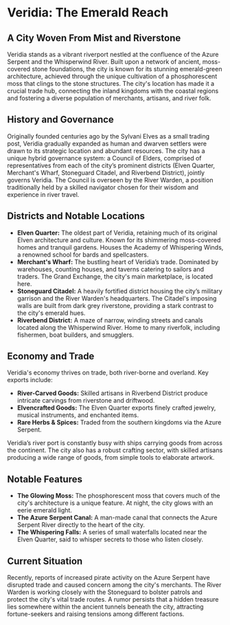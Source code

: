 # Veridia: The Emerald Reach

## A City Woven From Mist and Riverstone

Veridia stands as a vibrant riverport nestled at the confluence of the Azure Serpent and the Whisperwind River. Built upon a network of ancient, moss-covered stone foundations, the city is known for its stunning emerald-green architecture, achieved through the unique cultivation of a phosphorescent moss that clings to the stone structures. The city's location has made it a crucial trade hub, connecting the inland kingdoms with the coastal regions and fostering a diverse population of merchants, artisans, and river folk.

## History and Governance

Originally founded centuries ago by the Sylvani Elves as a small trading post, Veridia gradually expanded as human and dwarven settlers were drawn to its strategic location and abundant resources.  The city has a unique hybrid governance system:  a Council of Elders, comprised of representatives from each of the city’s prominent districts (Elven Quarter, Merchant's Wharf, Stoneguard Citadel, and Riverbend District), jointly governs Veridia. The Council is overseen by the River Warden, a position traditionally held by a skilled navigator chosen for their wisdom and experience in river travel.

## Districts and Notable Locations

*   **Elven Quarter:**  The oldest part of Veridia, retaining much of its original Elven architecture and culture. Known for its shimmering moss-covered homes and tranquil gardens. Houses the Academy of Whispering Winds, a renowned school for bards and spellcasters.
*   **Merchant's Wharf:** The bustling heart of Veridia’s trade. Dominated by warehouses, counting houses, and taverns catering to sailors and traders.  The Grand Exchange, the city's main marketplace, is located here.
*   **Stoneguard Citadel:** A heavily fortified district housing the city’s military garrison and the River Warden's headquarters. The Citadel's imposing walls are built from dark grey riverstone, providing a stark contrast to the city's emerald hues.
*   **Riverbend District:** A maze of narrow, winding streets and canals located along the Whisperwind River. Home to many riverfolk, including fishermen, boat builders, and smugglers.

## Economy and Trade

Veridia's economy thrives on trade, both river-borne and overland. Key exports include: 

*   **River-Carved Goods:** Skilled artisans in Riverbend District produce intricate carvings from riverstone and driftwood.
*   **Elvencrafted Goods:** The Elven Quarter exports finely crafted jewelry, musical instruments, and enchanted items.
*   **Rare Herbs & Spices:** Traded from the southern kingdoms via the Azure Serpent.

Veridia’s river port is constantly busy with ships carrying goods from across the continent.  The city also has a robust crafting sector, with skilled artisans producing a wide range of goods, from simple tools to elaborate artwork.

## Notable Features

*   **The Glowing Moss:**  The phosphorescent moss that covers much of the city's architecture is a unique feature. At night, the city glows with an eerie emerald light.
*   **The Azure Serpent Canal:** A man-made canal that connects the Azure Serpent River directly to the heart of the city.
*   **The Whispering Falls:**  A series of small waterfalls located near the Elven Quarter, said to whisper secrets to those who listen closely.  

## Current Situation

Recently, reports of increased pirate activity on the Azure Serpent have disrupted trade and caused concern among the city's merchants. The River Warden is working closely with the Stoneguard to bolster patrols and protect the city's vital trade routes. A rumor persists that a hidden treasure lies somewhere within the ancient tunnels beneath the city, attracting fortune-seekers and raising tensions among different factions.
